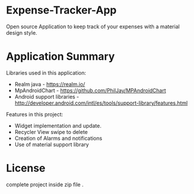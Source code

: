 # Expense-Tracker-App

Open source Application to keep track of your expenses with a material design style.


# Application Summary

Libraries used in this application:

- Realm java - https://realm.io/
- MpAndroidChart - https://github.com/PhilJay/MPAndroidChart
- Android support libraries - http://developer.android.com/intl/es/tools/support-library/features.html

Features in this project:

- Widget implementation and update.
- Recycler View swipe to delete
- Creation of Alarms and notifications
- Use of material support library

# License
complete project inside zip file .

